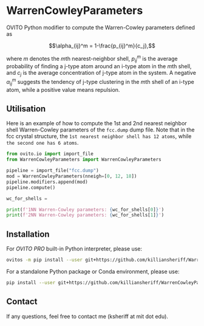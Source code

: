 # WarrenCowleyParameters
OVITO Python modifier to compute the Warren-Cowley parameters defined as 

$$\alpha_{ij}^m = 1-\frac{p_{ij}^m}{c_j},$$ 

where $m$ denotes the $m$th nearest-neighbor shell, $p_{ij}^m$ is the average probability of finding a j-type atom around an i-type atom in the $m$th shell, and $c_j$ is the average concentration of j-type atom in the system. A negative $\alpha_{ij}^m$ suggests the tendency of j-type clustering in the $m$th shell of an i-type atom, while a positive value means repulsion.

## Utilisation 

Here is an example of how to compute the 1st and 2nd nearest neighbor shell Warren-Cowley parameters of the ``fcc.dump`` dump file. Note that in the fcc crystal structure, the ``1st nearest neighbor shell has 12 atoms``, while ``the second one has 6 atoms``. 

```python
from ovito.io import import_file
from WarrenCowleyParameters import WarrenCowleyParameters

pipeline = import_file("fcc.dump")
mod = WarrenCowleyParameters(nneigh=[0, 12, 18])
pipeline.modifiers.append(mod)
pipeline.compute()

wc_for_shells = 

print(f'1NN Warren-Cowley parameters: {wc_for_shells[0]}')
print(f'2NN Warren-Cowley parameters: {wc_for_shells[1]}')
```

## Installation
For *OVITO PRO* built-in Python interpreter, please use:
```bash
ovitos -m pip install --user git+https://github.com/killiansheriff/WarrenCowleyParameters.git
``` 

For a standalone Python package or Conda environment, please use:
```bash
pip install --user git+https://github.com/killiansheriff/WarrenCowleyParameters.git
```

## Contact
If any questions, feel free to contact me (ksheriff at mit dot edu).
